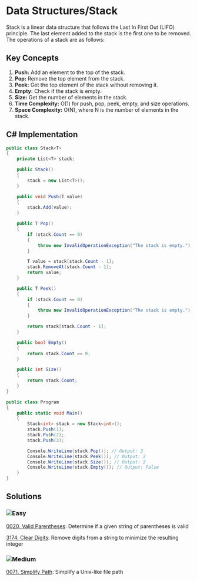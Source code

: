 # Data Structures/Stack

Stack is a linear data structure that follows the Last In First Out (LIFO) principle. The last element added to the stack is the first one to be removed. The operations of a stack are as follows:

## Key Concepts

1. **Push:** Add an element to the top of the stack.
2. **Pop:** Remove the top element from the stack.
3. **Peek:** Get the top element of the stack without removing it.
4. **Empty:** Check if the stack is empty.
5. **Size:** Get the number of elements in the stack.
7. **Time Complexity:** O(1) for push, pop, peek, empty, and size operations.
8. **Space Complexity:** O(N), where N is the number of elements in the stack.

## C# Implementation

```csharp
public class Stack<T>
{
    private List<T> stack;

    public Stack()
    {
        stack = new List<T>();
    }

    public void Push(T value)
    {
        stack.Add(value);
    }

    public T Pop()
    {
        if (stack.Count == 0)
        {
            throw new InvalidOperationException("The stack is empty.");
        }

        T value = stack[stack.Count - 1];
        stack.RemoveAt(stack.Count - 1);
        return value;
    }

    public T Peek()
    {
        if (stack.Count == 0)
        {
            throw new InvalidOperationException("The stack is empty.");
        }

        return stack[stack.Count - 1];
    }

    public bool Empty()
    {
        return stack.Count == 0;
    }

    public int Size()
    {
        return stack.Count;
    }
}

public class Program
{
    public static void Main()
    {
        Stack<int> stack = new Stack<int>();
        stack.Push(1);
        stack.Push(2);
        stack.Push(3);

        Console.WriteLine(stack.Pop()); // Output: 3
        Console.WriteLine(stack.Peek()); // Output: 2
        Console.WriteLine(stack.Size()); // Output: 2
        Console.WriteLine(stack.Empty()); // Output: False
    }
}
```


## Solutions

### ![Easy](https://img.shields.io/badge/Easy-46c6c2)

[0020. Valid Parentheses](/Data%20Structures%2FStack%2F0020.%20Valid%20Parentheses): Determine if a given string of parentheses is valid

[3174. Clear Digits](/Data%20Structures%2FStack%2F3174.%20Clear%20Digits): Remove digits from a string to minimize the resulting integer

### ![Medium](https://img.shields.io/badge/Medium-fac31d)

[0071. Simplify Path](/Data%20Structures%2FStack%2F0071.%20Simplify%20Path): Simplify a Unix-like file path
